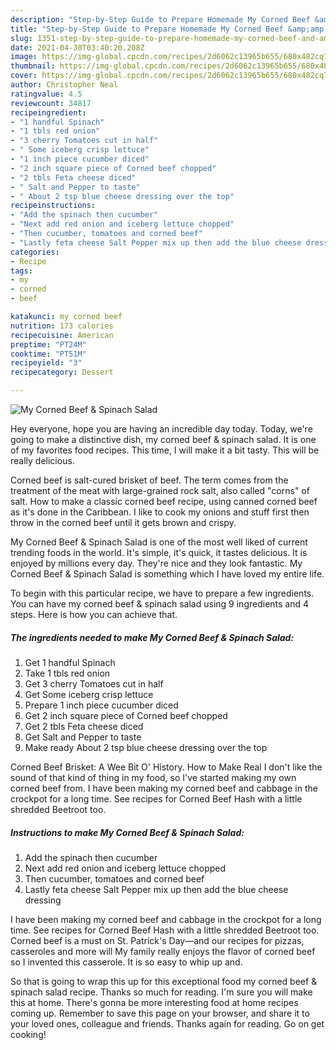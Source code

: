 ```yaml
---
description: "Step-by-Step Guide to Prepare Homemade My Corned Beef &amp;amp; Spinach Salad"
title: "Step-by-Step Guide to Prepare Homemade My Corned Beef &amp;amp; Spinach Salad"
slug: 1351-step-by-step-guide-to-prepare-homemade-my-corned-beef-and-amp-spinach-salad
date: 2021-04-30T03:40:20.208Z
image: https://img-global.cpcdn.com/recipes/2d6062c13965b655/680x482cq70/my-corned-beef-spinach-salad-recipe-main-photo.jpg
thumbnail: https://img-global.cpcdn.com/recipes/2d6062c13965b655/680x482cq70/my-corned-beef-spinach-salad-recipe-main-photo.jpg
cover: https://img-global.cpcdn.com/recipes/2d6062c13965b655/680x482cq70/my-corned-beef-spinach-salad-recipe-main-photo.jpg
author: Christopher Neal
ratingvalue: 4.5
reviewcount: 34817
recipeingredient:
- "1 handful Spinach"
- "1 tbls red onion"
- "3 cherry Tomatoes cut in half"
- " Some iceberg crisp lettuce"
- "1 inch piece cucumber diced"
- "2 inch square piece of Corned beef chopped"
- "2 tbls Feta cheese diced"
- " Salt and Pepper to taste"
- " About 2 tsp blue cheese dressing over the top"
recipeinstructions:
- "Add the spinach then cucumber"
- "Next add red onion and iceberg lettuce chopped"
- "Then cucumber, tomatoes and corned beef"
- "Lastly feta cheese Salt Pepper mix up then add the blue cheese dressing"
categories:
- Recipe
tags:
- my
- corned
- beef

katakunci: my corned beef 
nutrition: 173 calories
recipecuisine: American
preptime: "PT24M"
cooktime: "PT51M"
recipeyield: "3"
recipecategory: Dessert

---
```



![My Corned Beef &amp; Spinach Salad](https://img-global.cpcdn.com/recipes/2d6062c13965b655/680x482cq70/my-corned-beef-spinach-salad-recipe-main-photo.jpg)

Hey everyone, hope you are having an incredible day today. Today, we're going to make a distinctive dish, my corned beef &amp; spinach salad. It is one of my favorites food recipes. This time, I will make it a bit tasty. This will be really delicious.

Corned beef is salt-cured brisket of beef. The term comes from the treatment of the meat with large-grained rock salt, also called &#34;corns&#34; of salt. How to make a classic corned beef recipe, using canned corned beef as it&#39;s done in the Caribbean. I like to cook my onions and stuff first then throw in the corned beef until it gets brown and crispy.

My Corned Beef &amp; Spinach Salad is one of the most well liked of current trending foods in the world. It's simple, it's quick, it tastes delicious. It is enjoyed by millions every day. They're nice and they look fantastic. My Corned Beef &amp; Spinach Salad is something which I have loved my entire life.


To begin with this particular recipe, we have to prepare a few ingredients. You can have my corned beef &amp; spinach salad using 9 ingredients and 4 steps. Here is how you can achieve that.

<!--inarticleads1-->

##### The ingredients needed to make My Corned Beef &amp; Spinach Salad:

1. Get 1 handful Spinach
1. Take 1 tbls red onion
1. Get 3 cherry Tomatoes cut in half
1. Get  Some iceberg crisp lettuce
1. Prepare 1 inch piece cucumber diced
1. Get 2 inch square piece of Corned beef chopped
1. Get 2 tbls Feta cheese diced
1. Get  Salt and Pepper to taste
1. Make ready  About 2 tsp blue cheese dressing over the top


Corned Beef Brisket: A Wee Bit O&#39; History. How to Make Real I don&#39;t like the sound of that kind of thing in my food, so I&#39;ve started making my own corned beef from. I have been making my corned beef and cabbage in the crockpot for a long time. See recipes for Corned Beef Hash with a little shredded Beetroot too. 

<!--inarticleads2-->

##### Instructions to make My Corned Beef &amp; Spinach Salad:

1. Add the spinach then cucumber
1. Next add red onion and iceberg lettuce chopped
1. Then cucumber, tomatoes and corned beef
1. Lastly feta cheese Salt Pepper mix up then add the blue cheese dressing


I have been making my corned beef and cabbage in the crockpot for a long time. See recipes for Corned Beef Hash with a little shredded Beetroot too. Corned beef is a must on St. Patrick&#39;s Day—and our recipes for pizzas, casseroles and more will My family really enjoys the flavor of corned beef so I invented this casserole. It is so easy to whip up and. 

So that is going to wrap this up for this exceptional food my corned beef &amp; spinach salad recipe. Thanks so much for reading. I'm sure you will make this at home. There's gonna be more interesting food at home recipes coming up. Remember to save this page on your browser, and share it to your loved ones, colleague and friends. Thanks again for reading. Go on get cooking!
